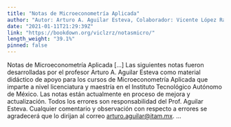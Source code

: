 ```yaml
---
title: "Notas de Microeconometría Aplicada"
author: "Autor: Arturo A. Aguilar Esteva, Colaborador: Vicente López Ramírez"
date: "2021-01-11T21:29:39Z"
link: "https://bookdown.org/viclzrz/notasmicro/"
length_weight: "39.1%"
pinned: false
---
```


Notas de Microeconometría Aplicada [...] Las siguientes notas fueron desarrolladas por el profesor Arturo A. Aguilar Esteva como material didáctico de apoyo para los cursos de Microeconometría Aplicada que imparte a nivel licenciatura y maestría en el Instituto Tecnológico Autónomo de México. Las notas están actualmente en proceso de mejora y actualización. Todos los errores son responsabilidad del Prof. Aguilar Esteva. Cualquier comentario y observación con respecto a errores se agradecerá que lo dirijan al correo arturo.aguilar@itam.mx. ...
